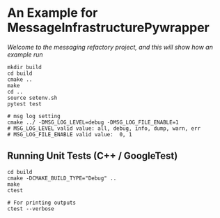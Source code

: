 # An Example for MessageInfrastructurePywrapper

*Welcome to the messaging refactory project, and this will show how an example run*

```shell
mkdir build
cd build
cmake ..
make
cd ..
source setenv.sh
pytest test
```

```shell
# msg log setting
cmake ../ -DMSG_LOG_LEVEL=debug -DMSG_LOG_FILE_ENABLE=1
# MSG_LOG_LEVEL valid value: all, debug, info, dump, warn, err
# MSG_LOG_FILE_ENABLE valid value:  0, 1
```

## Running Unit Tests (C++ / GoogleTest)
```shell
cd build
cmake -DCMAKE_BUILD_TYPE="Debug" ..
make
ctest

# For printing outputs
ctest --verbose
```
